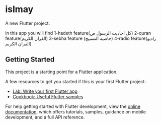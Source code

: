 # islmay

A new Flutter project.

in this app you will find 
1-hadeth feature(كل احاديث الرسول ص)
2-quran feature(القران الكريم)
3-sebha feature (خاصية التسبيح)
4-radio feature(راديو القران الكريم)
## Getting Started

This project is a starting point for a Flutter application.

A few resources to get you started if this is your first Flutter project:

- [Lab: Write your first Flutter app](https://docs.flutter.dev/get-started/codelab)
- [Cookbook: Useful Flutter samples](https://docs.flutter.dev/cookbook)

For help getting started with Flutter development, view the
[online documentation](https://docs.flutter.dev/), which offers tutorials,
samples, guidance on mobile development, and a full API reference.
